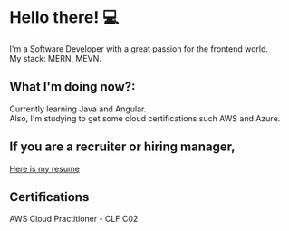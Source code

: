 <h1>Hello there! 💻</h1>

I'm a Software Developer with a great passion for the frontend world. <br/>
My stack: MERN, MEVN.

## What I'm doing now?: 
Currently learning Java and Angular. <br/>
Also, I'm studying to get some cloud certifications such AWS and Azure.

## If you are a recruiter or hiring manager, 
[Here is my resume](https://docs.google.com/document/d/1sgFrq7ZMyDcDQoPkCRIoJA3Kw9hYp1eCQT_9PA_n-mY/edit?usp=sharing)


## Certifications
AWS Cloud Practitioner - CLF C02
